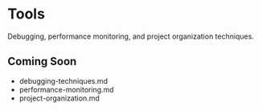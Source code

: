 # Tools

Debugging, performance monitoring, and project organization techniques.

## Coming Soon

- debugging-techniques.md
- performance-monitoring.md
- project-organization.md